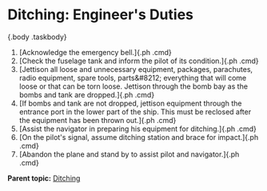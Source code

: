 
Ditching: Engineer\'s Duties
============================

 {.body .taskbody}
1.  [Acknowledge the emergency bell.]{.ph .cmd}
2.  [Check the fuselage tank and inform the pilot of its condition.]{.ph
    .cmd}
3.  [Jettison all loose and unnecessary equipment, packages, parachutes,
    radio equipment, spare tools, parts&\#8212; everything that will
    come loose or that can be torn loose. Jettison through the bomb bay
    as the bombs and tank are dropped.]{.ph .cmd}
4.  [If bombs and tank are not dropped, jettison equipment through the
    entrance port in the lower part of the ship. This must be reclosed
    after the equipment has been thrown out.]{.ph .cmd}
5.  [Assist the navigator in preparing his equipment for ditching.]{.ph
    .cmd}
6.  [On the pilot\'s signal, assume ditching station and brace for
    impact.]{.ph .cmd}
7.  [Abandon the plane and stand by to assist pilot and navigator.]{.ph
    .cmd}




**Parent topic:**
[Ditching](../mdita/ditching.md "With the tactical needs of World War II calling for the operation of land planes over vast stretches of water, airmen faced a new hazard: ditching—the forced landing of land planes at sea.")



